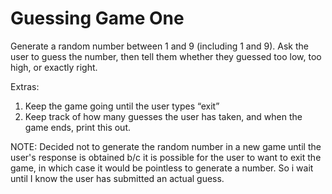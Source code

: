 # Guessing Game One  
Generate a random number between 1 and 9 (including 1 and 9). Ask the user to guess the number, then tell them whether they guessed too low, too high, or exactly right.  

Extras:  
1. Keep the game going until the user types “exit”  
1. Keep track of how many guesses the user has taken, and when the game ends, print this out.  

NOTE: Decided not to generate the random number in a new game until the user's response is obtained b/c it is possible for the user to want to exit the game, in which case it would be pointless to generate a number. So i wait until I know the user has submitted an actual guess.
